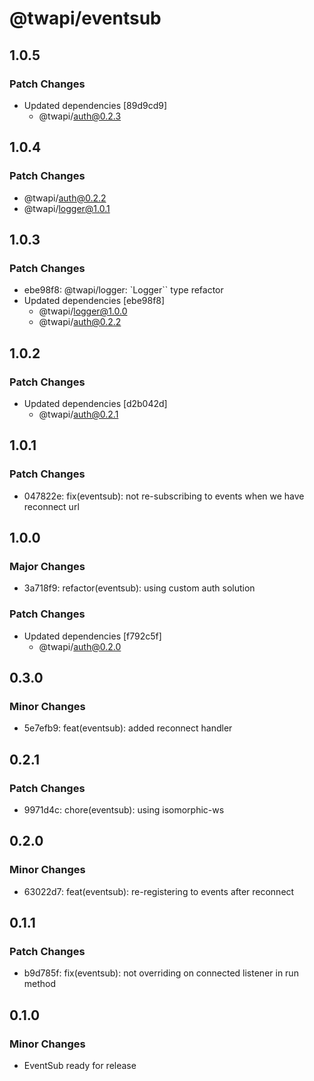 # @twapi/eventsub

## 1.0.5

### Patch Changes

- Updated dependencies [89d9cd9]
  - @twapi/auth@0.2.3

## 1.0.4

### Patch Changes

- @twapi/auth@0.2.2
- @twapi/logger@1.0.1

## 1.0.3

### Patch Changes

- ebe98f8: @twapi/logger: `Logger`` type refactor
- Updated dependencies [ebe98f8]
  - @twapi/logger@1.0.0
  - @twapi/auth@0.2.2

## 1.0.2

### Patch Changes

- Updated dependencies [d2b042d]
  - @twapi/auth@0.2.1

## 1.0.1

### Patch Changes

- 047822e: fix(eventsub): not re-subscribing to events when we have reconnect url

## 1.0.0

### Major Changes

- 3a718f9: refactor(eventsub): using custom auth solution

### Patch Changes

- Updated dependencies [f792c5f]
  - @twapi/auth@0.2.0

## 0.3.0

### Minor Changes

- 5e7efb9: feat(eventsub): added reconnect handler

## 0.2.1

### Patch Changes

- 9971d4c: chore(eventsub): using isomorphic-ws

## 0.2.0

### Minor Changes

- 63022d7: feat(eventsub): re-registering to events after reconnect

## 0.1.1

### Patch Changes

- b9d785f: fix(eventsub): not overriding on connected listener in run method

## 0.1.0

### Minor Changes

- EventSub ready for release
